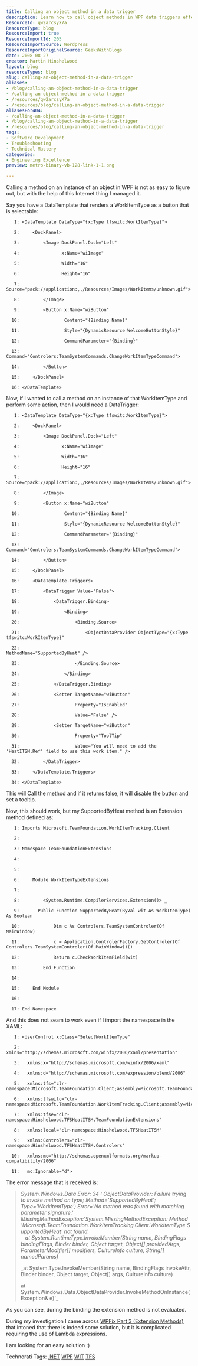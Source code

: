 ```yaml
---
title: Calling an object method in a data trigger
description: Learn how to call object methods in WPF data triggers effectively. This guide simplifies the process, helping you enhance your coding skills with practical examples.
ResourceId: qw2arcsyX7a
ResourceType: blog
ResourceImport: true
ResourceImportId: 205
ResourceImportSource: Wordpress
ResourceImportOriginalSource: GeeksWithBlogs
date: 2008-08-27
creator: Martin Hinshelwood
layout: blog
resourceTypes: blog
slug: calling-an-object-method-in-a-data-trigger
aliases:
- /blog/calling-an-object-method-in-a-data-trigger
- /calling-an-object-method-in-a-data-trigger
- /resources/qw2arcsyX7a
- /resources/blog/calling-an-object-method-in-a-data-trigger
aliasesFor404:
- /calling-an-object-method-in-a-data-trigger
- /blog/calling-an-object-method-in-a-data-trigger
- /resources/blog/calling-an-object-method-in-a-data-trigger
tags:
- Software Development
- Troubleshooting
- Technical Mastery
categories:
- Engineering Excellence
preview: metro-binary-vb-128-link-1-1.png

---
```

Calling a method on an instance of an object in WPF is not as easy to figure out, but with the help of this Internet thing I managed it.

Say you have a DataTemplate that renders a WorkItemType as a button that is selectable:

```
   1: <DataTemplate DataType="{x:Type tfswitc:WorkItemType}">
```

```
   2:     <DockPanel>
```

```
   3:         <Image DockPanel.Dock="Left"
```

```
   4:                x:Name="wiImage"
```

```
   5:                Width="16"
```

```
   6:                Height="16"
```

```
   7:                Source="pack://application:,,/Resources/Images/WorkItems/unknown.gif">
```

```
   8:         </Image>
```

```
   9:         <Button x:Name="wiButton"
```

```
  10:                 Content="{Binding Name}"
```

```
  11:                 Style="{DynamicResource WelcomeButtonStyle}"
```

```
  12:                 CommandParameter="{Binding}"
```

```
  13:                 Command="Controlers:TeamSystemCommands.ChangeWorkItemTypeCommand">
```

```
  14:         </Button>
```

```
  15:     </DockPanel>
```

```
  16: </DataTemplate>
```

Now, if I wanted to call a method on an instance of that WorkItemType and perform some action, then I would need a DataTrigger:

```
   1: <DataTemplate DataType="{x:Type tfswitc:WorkItemType}">
```

```
   2:     <DockPanel>
```

```
   3:         <Image DockPanel.Dock="Left"
```

```
   4:                x:Name="wiImage"
```

```
   5:                Width="16"
```

```
   6:                Height="16"
```

```
   7:                Source="pack://application:,,/Resources/Images/WorkItems/unknown.gif">
```

```
   8:         </Image>
```

```
   9:         <Button x:Name="wiButton"
```

```
  10:                 Content="{Binding Name}"
```

```
  11:                 Style="{DynamicResource WelcomeButtonStyle}"
```

```
  12:                 CommandParameter="{Binding}"
```

```
  13:                 Command="Controlers:TeamSystemCommands.ChangeWorkItemTypeCommand">
```

```
  14:         </Button>
```

```
  15:     </DockPanel>
```

```
  16:     <DataTemplate.Triggers>
```

```
  17:         <DataTrigger Value="False">
```

```
  18:             <DataTrigger.Binding>
```

```
  19:                 <Binding>
```

```
  20:                     <Binding.Source>
```

```
  21:                         <ObjectDataProvider ObjectType="{x:Type tfswitc:WorkItemType}"
```

```
  22:                                             MethodName="SupportedByHeat" />
```

```
  23:                     </Binding.Source>
```

```
  24:                 </Binding>
```

```
  25:             </DataTrigger.Binding>
```

```
  26:             <Setter TargetName="wiButton"
```

```
  27:                     Property="IsEnabled"
```

```
  28:                     Value="False" />
```

```
  29:             <Setter TargetName="wiButton"
```

```
  30:                     Property="ToolTip"
```

```
  31:                     Value="You will need to add the 'HeatITSM.Ref' field to use this work item." />
```

```
  32:         </DataTrigger>
```

```
  33:     </DataTemplate.Triggers>
```

```
  34: </DataTemplate>
```

This will Call the method and if it returns false, it will disable the button and set a tooltip.

Now, this should work, but my SupportedByHeat method is an Extension method defined as:

```
   1: Imports Microsoft.TeamFoundation.WorkItemTracking.Client
```

```
   2: 
```

```
   3: Namespace TeamFoundationExtensions
```

```
   4: 
```

```
   5: 
```

```
   6:     Module WorkItemTypeExtensions
```

```
   7: 
```

```
   8:         <System.Runtime.CompilerServices.Extension()> _
```

```
   9:       Public Function SupportedByHeat(ByVal wit As WorkItemType) As Boolean
```

```
  10:             Dim c As Controlers.TeamSystemControler(Of MainWindow)
```

```
  11:             c = Application.ControlerFactory.GetControler(Of Controlers.TeamSystemControler(Of MainWindow))()
```

```
  12:             Return c.CheckWorkItemField(wit)
```

```
  13:         End Function
```

```
  14: 
```

```
  15:     End Module
```

```
  16: 
```

```
  17: End Namespace
```

And this does not seam to work even if I import the namespace in the XAML:

```
   1: <UserControl x:Class="SelectWorkItemType"
```

```
   2:   xmlns="http://schemas.microsoft.com/winfx/2006/xaml/presentation"
```

```
   3:   xmlns:x="http://schemas.microsoft.com/winfx/2006/xaml"
```

```
   4:   xmlns:d="http://schemas.microsoft.com/expression/blend/2006"
```

```
   5:   xmlns:tfs="clr-namespace:Microsoft.TeamFoundation.Client;assembly=Microsoft.TeamFoundation.Client"
```

```
   6:   xmlns:tfswitc="clr-namespace:Microsoft.TeamFoundation.WorkItemTracking.Client;assembly=Microsoft.TeamFoundation.WorkItemTracking.Client"
```

```
   7:   xmlns:tfse="clr-namespace:Hinshelwood.TFSHeatITSM.TeamFoundationExtensions"
```

```
   8:   xmlns:local="clr-namespace:Hinshelwood.TFSHeatITSM"
```

```
   9:   xmlns:Controlers="clr-namespace:Hinshelwood.TFSHeatITSM.Controlers"
```

```
  10:   xmlns:mc="http://schemas.openxmlformats.org/markup-compatibility/2006"
```

```
  11:   mc:Ignorable="d">
```

The error message that is received is:

> _System.Windows.Data Error: 34 : ObjectDataProvider: Failure trying to invoke method on type; Method='SupportedByHeat'; Type='WorkItemType'; Error='No method was found with matching parameter signature.' MissingMethodException:'System.MissingMethodException: Method 'Microsoft.TeamFoundation.WorkItemTracking.Client.WorkItemType.SupportedByHeat' not found.  
>    at System.RuntimeType.InvokeMember(String name, BindingFlags bindingFlags, Binder binder, Object target, Object\[\] providedArgs, ParameterModifier\[\] modifiers, CultureInfo culture, String\[\] namedParams)_
>
> \_at System.Type.InvokeMember(String name, BindingFlags invokeAttr, Binder binder, Object target, Object\[\] args, CultureInfo culture)
>
> at System.Windows.Data.ObjectDataProvider.InvokeMethodOnInstance(Exception& e)'\_

As you can see, during the binding the extension method is not evaluated.

During my investigation I came across [WPFix Part 3 (Extension Methods)](http://www.fikrimvar.net/lestirelim/?p=23) that intoned that there is indeed some solution, but it is complicated requiring the use of Lambda expressions.

I am looking for an easy solution :)

Technorati Tags: [.NET](http://technorati.com/tags/.NET) [WPF](http://technorati.com/tags/WPF) [WIT](http://technorati.com/tags/WIT) [TFS](http://technorati.com/tags/TFS)
